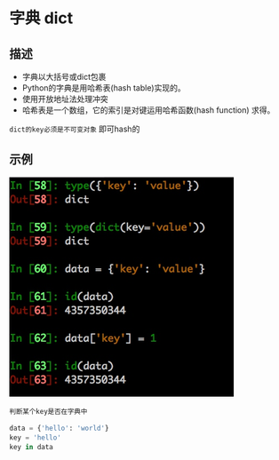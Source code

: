 # 字典 dict

## 描述

- 字典以大括号或dict包裹
- Python的字典是用哈希表(hash table)实现的。
- 使用开放地址法处理冲突
- 哈希表是一个数组，它的索引是对键运用哈希函数(hash function) 求得。

`dict的key必须是不可变对象` 即可hash的

## 示例

![](./_image/2017-01-04-17-03-36.jpg)

`判断某个key是否在字典中`

```python
data = {'hello': 'world'}
key = 'hello'
key in data
```
